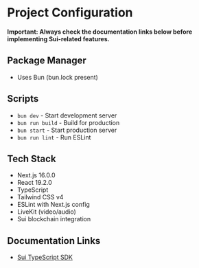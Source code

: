 # Project Configuration

**Important: Always check the documentation links below before implementing Sui-related features.**

## Package Manager
- Uses Bun (bun.lock present)

## Scripts
- `bun dev` - Start development server
- `bun run build` - Build for production
- `bun start` - Start production server
- `bun run lint` - Run ESLint

## Tech Stack
- Next.js 16.0.0
- React 19.2.0
- TypeScript
- Tailwind CSS v4
- ESLint with Next.js config
- LiveKit (video/audio)
- Sui blockchain integration

## Documentation Links
- [Sui TypeScript SDK](https://sdk.mystenlabs.com/typescript)